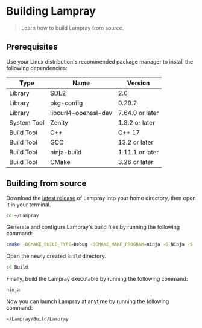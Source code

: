 # Building Lampray

> Learn how to build Lampray from source.

## Prerequisites

Use your Linux distribution's recommended package manager to install the following dependencies:

| Type        | Name                 | Version          |
|-------------|----------------------|------------------|
| Library     | SDL2                 | 2.0              |
| Library     | pkg-config           | 0.29.2           |
| Library     | libcurl4-openssl-dev | 7.64.0 or later  |
| System Tool | Zenity               | 1.8.2 or later   |
| Build Tool  | C++                  | C++ 17           |
| Build Tool  | GCC                  | 13.2 or later    |
| Build Tool  | ninja-build          | 1.11.1 or later  |
| Build Tool  | CMake                | 3.26 or later    |

## Building from source

Download the [latest release](https://github.com/CHollingworth/Lampray/releases) of Lampray into your home directory, then open it in your terminal.

```bash
cd ~/Lampray
```

Generate and configure Lampray's build files by running the following command:

```bash
cmake -DCMAKE_BUILD_TYPE=Debug -DCMAKE_MAKE_PROGRAM=ninja -G Ninja -S ./ -B ./Build
```

Open the newly created `Build` directory.

```bash
cd Build
```

Finally, build the Lampray executable by running the following command:

```bash
ninja
```

Now you can launch Lampray at anytime by running the following command:

```bash
~/Lampray/Build/Lampray
```

